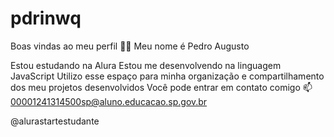 # pdrinwq
Boas vindas ao meu perfil 💙💙
Meu nome é Pedro Augusto

Estou estudando na Alura
Estou me desenvolvendo na linguagem JavaScript
Utilizo esse espaço para minha organização e compartilhamento dos meu projetos desenvolvidos
Você pode entrar em contato comigo 📫
00001241314500sp@aluno.educacao.sp.gov.br

@alurastartestudante

